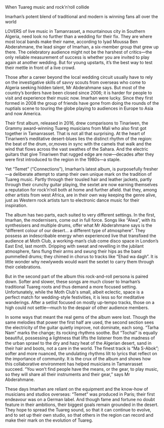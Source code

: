 When Tuareg music and rock’n’roll collide

Imarhan’s potent blend of traditional and modern is winning fans all over the world

LOVERS of live music in Tamanrasset, a mountainous city in Southern Algeria, need look no further than a wedding for their fix. They are where most local bands make their name, according to Iyad Moussa Ben Abderahmane, the lead singer of Imarhan, a six-member group that grew up there. The celebratory audience might not be the harshest of critics—the only reliable measurement of success is whether you are invited to play again at another wedding. But for young upstarts, it’s the best way to test their mettle in front of a live crowd. 

Those after a career beyond the local wedding circuit usually have to rely on the investigative skills of savvy scouts from overseas who come to Algeria seeking hidden talent, Mr Abderahmane says. But most of the country’s borders have been closed since 2006; it is harder for people to visit and experience their music now. Imarhan were lucky. Since they first formed in 2008 the group of friends have gone from doing the rounds of the nuptials scene to touring the globe playing to audiences in Europe to Asia and now America. 

Their first album, released in 2016, drew comparisons to Tinariwen, the Grammy award-winning Tuareg musicians from Mali who also first got together in Tamanrasset. That is not all that surprising. At the heart of Tinariwen’s meditative desert-blues lies the distinct rhythm of the region: the beat of the drum, or,moves in sync with the camels that walk and the wind that flows across the vast swathes of the Sahara. And the electric guitars that give Tinariwen that rugged edge are now—decades after they were first introduced to the region in the 1980s—a staple.

Yet “Temet” (“Connections”), Imarhan’s latest album, is purposefully fresher—a deliberate attempt to stamp their own unique mark on the tradition of Tuareg music. Partly through their tousled hair and leather jackets, partly through their crunchy guitar playing, the sextet are now earning themselves a reputation for rock’n’roll both at home and further afield. that they, among other artists from west Africa, are in their own way keeping the genre alive, just as Western rock artists turn to electronic dance music for their inspiration. 

The album has two parts, each suited to very different settings. In the first, Imarhan, the modernisers, come out in full force. Songs like “Alwa”, with its synthesisers and multiple drums, offer what Mr Abderahmane says is the “different colour of our desert… a different type of atmosphere”. They possess an indescribable energy when experienced live that transfixed the audience at Moth Club, a working-man’s club come disco space in London’s East End, last month. Dripping with sweat and revelling in the jubilant atmosphere, fans flung their arms and swung their hips as the band pummelled drums; they chimed in chorus to tracks like “Ehad wa dagh”. It is little wonder why newlyweds would want the sextet to carry them through their celebrations.

But in the second part of the album this rock-and-roll persona is paired down. Softer and slower, these songs are much closer to Imarhan’s traditional Tuareg roots and thus demand a more focused setting. Unfortunately, while the Moth Club's small, albeit eclectic, space is a perfect match for wedding-style festivities, it is less so for meditative wanderings. After a setlist focused on mostly up-tempo tracks, those on a high could not settle—much to the despair of other audience members.

In some ways that meant the real gems of the album were lost. Though the same melodies that power the first half are used, the second section sees the electricity of the guitar quietly improve, not dominate, each song. “Tarha Nam” marks the change; its rocking rhythms soothe. But “Tochal” is equally beautiful, possessing a lightness that lifts the listener from the madness of the urban sprawl to the dry and hazy heat of the Algerian desert, sand in their hair and boots, not a care in the world. The finest track is “Ma S-Abok”; softer and more nuanced, the undulating rhythms lilt to lyrics that reflect on the importance of community. It is the crux of the album and shows how this collaborative environment has helped musicians in Tamanrasset succeed. “You won’t find people have the means, or the gear, to play music, so they will share all their instruments and their gear,” says Mr Abderahmane.

These days Imarhan are reliant on the equipment and the know-how of musicians and studios overseas: “Temet” was produced in Paris; their first endeavour was on a German label. And though fame and fortune no doubt feature in their ambitions, their biggest goals remain grounded in the desert. They hope to spread the Tuareg sound, so that it can continue to evolve, and to set up their own studio, so that others in the region can record and make their mark on the evolution of Tuareg. 
